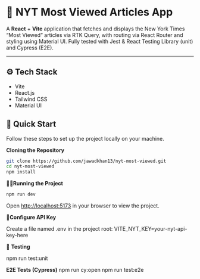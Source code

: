 # 📰 NYT Most Viewed Articles App

A **React** + **Vite** application that fetches and displays the New York Times “Most Viewed” articles via RTK Query, with routing via React Router and styling using Material UI. Fully tested with Jest & React Testing Library (unit) and Cypress (E2E).

---


## <a name="tech-stack">⚙️ Tech Stack</a>

- Vite
- React.js
- Tailwind CSS
- Material UI 

## <a name="quick-start">🤸 Quick Start</a>
Follow these steps to set up the project locally on your machine.

**Cloning the Repository**

```bash
git clone https://github.com/jawadkhan13/nyt-most-viewed.git
cd nyt-most-viewed
npm install
```

🏃‍♂️**Running the Project**

```bash
npm run dev
```
Open [http://localhost:5173](http://localhost:5173) in your browser to view the project.


🔑**Configure API Key**

Create a file named .env in the project root:
VITE_NYT_KEY=your-nyt-api-key-here


🧪 **Testing**

npm run test:unit

**E2E Tests (Cypress)**
npm run cy:open
npm run test:e2e


